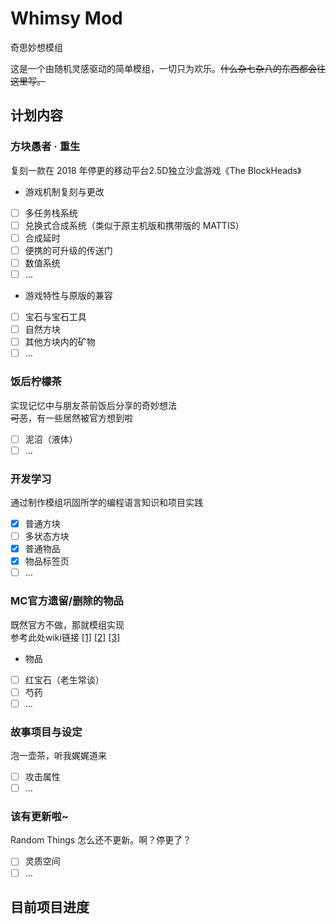 # Whimsy Mod
奇思妙想模组

这是一个由随机灵感驱动的简单模组，一切只为欢乐。~~什么杂七杂八的东西都会往这里写。~~

## 计划内容

### 方块愚者 · 重生
复刻一款在 2018 年停更的移动平台2.5D独立沙盒游戏《The BlockHeads》  
- 游戏机制复刻与更改
+ [ ] 多任务栈系统
+ [ ] 兑换式合成系统（类似于原主机版和携带版的 MATTIS）
+ [ ] 合成延时
+ [ ] 便携的可升级的传送门
+ [ ] 数值系统
+ [ ] ...
- 游戏特性与原版的兼容
+ [ ] 宝石与宝石工具
+ [ ] 自然方块
+ [ ] 其他方块内的矿物
+ [ ] ...

### 饭后柠檬茶
实现记忆中与朋友茶前饭后分享的奇妙想法  
~~可恶~~，有一些居然被官方想到啦
+ [ ] 泥沼（液体）
+ [ ] ...

### 开发学习
通过制作模组巩固所学的编程语言知识和项目实践
+ [x] 普通方块
+ [ ] 多状态方块
+ [x] 普通物品
+ [x] 物品标签页
+ [ ] ...

### MC官方遗留/删除的物品
既然官方不做，那就模组实现  
参考此处wiki链接 [[1]](https://zh.minecraft.wiki/w/Java%E7%89%88%E5%B7%B2%E7%A7%BB%E9%99%A4%E7%89%B9%E6%80%A7#%E6%9C%AA%E4%BD%BF%E7%94%A8%E7%9A%84%E7%99%BD%E8%89%B2%E7%BA%B9%E7%90%86) [[2]](https://zh.minecraft.wiki/w/Java%E7%89%88%E6%9C%AA%E4%BD%BF%E7%94%A8%E7%89%B9%E6%80%A7) [[3]](https://zh.minecraft.wiki/w/Java%E7%89%88%E6%8F%90%E5%8F%8A%E7%89%B9%E6%80%A7#%E2%80%9C%E8%B6%85%E9%AB%98%E2%80%9D%E5%9B%BE%E5%83%8F%E5%93%81%E8%B4%A8)
- 物品
+ [ ] 红宝石（老生常谈）
+ [ ] 芍药
+ [ ] ...

### 故事项目与设定
泡一壶茶，听我娓娓道来
+ [ ] 攻击属性
+ [ ] ...

### 该有更新啦~
Random Things 怎么还不更新。啊？停更了？
+ [ ] 灵质空间
+ [ ] ...

## 目前项目进度